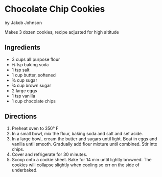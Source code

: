 # Chocolate Chip Cookies 
by Jakob Johnson

Makes 3 dozen cookies, recipe adjusted for high altitude

## Ingredients
* 3 cups all purpose flour
* ⅞ tsp baking soda 
* 1 tsp salt
* 1 cup butter, softened
* ¾ cup sugar
* ¾ cup brown sugar
* 2 large eggs
* 1 tsp vanilla
* 1 cup chocolate chips

## Directions
1. Preheat oven to 350° F
2. In a small bowl, mix the flour, baking soda and salt and set aside.
3. In a large bowl, cream the butter and sugars until light. Beat in eggs and vanilla until smooth. Gradually add flour mixture until combined. Stir into chips.
4. Cover and refrigerate for 30 minutes. 
5. Scoop onto a cookie sheet. Bake for 14 min until lightly browned. The cookies will collapse slightly when cooling so err on the side of underbaked. 
